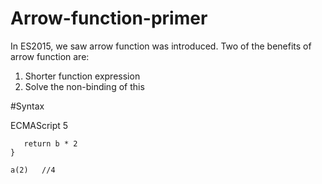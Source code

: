 # Arrow-function-primer

In ES2015, we saw arrow function was introduced. Two of the benefits of arrow function are:

1. Shorter function expression
2. Solve the non-binding of this

#Syntax

ECMAScript 5

``` var a = function(b) {
   return b * 2
}

a(2)   //4
```
